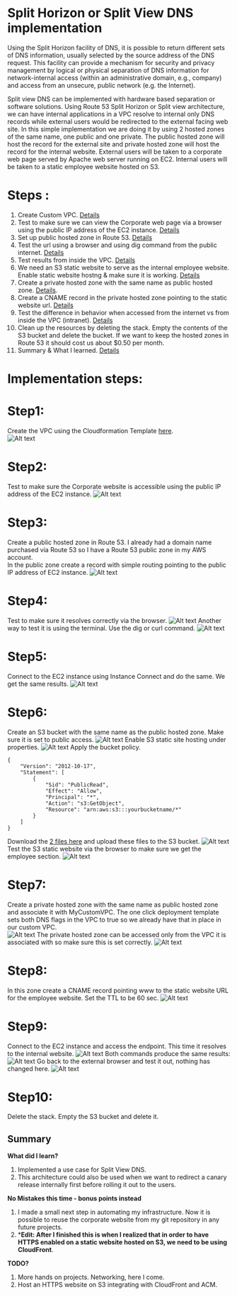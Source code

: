 # Split Horizon or Split View DNS implementation
Using the Split Horizon facility of DNS, it is possible to return different sets of DNS information, usually selected by the source address of the DNS request. This facility can provide a mechanism for security and privacy management by logical or physical separation of DNS information for network-internal access (within an administrative domain, e.g., company) and access from an unsecure, public network (e.g. the Internet).  
 
Split view DNS can be implemented with hardware based separation or software solutions. Using Route 53 Split Horizon or Split view architecture, we can have internal applications in a VPC resolve to internal only DNS records while external users would be redirected to the external facing web site. In this simple implementation we are doing it by using 2 hosted zones of the same name, one public and one private. The public hosted zone will host the record for the external site and private hosted zone will host the record for the internal website. External users will be taken to a corporate web page served by Apache web server running on EC2. Internal users will be taken to a static employee website hosted on S3. 
 
# Steps : 
1. Create Custom VPC.  [Details](#Step1)
2. Test to make sure we can view the Corporate web page via a browser using the public IP address of the EC2 instance. [Details](#Step2)
3. Set up public hosted zone in Route 53. [Details](#Step3)
4. Test the url using a browser and using dig command from the public internet. [Details](#Step4)
5. Test results from inside the VPC. [Details](#Step5)
6. We need an S3 static website to serve as the internal employee website. Enable static website hostng & make sure it is working. [Details](#Step6)
7. Create a private hosted zone with the same name as public hosted zone. [Details](#Step7). 
8. Create a CNAME record in the private hosted zone pointing to the static website url. [Details](#Step8)
9. Test the difference in behavior when accessed from the internet vs from inside the VPC (intranet). [Details](#Step9)
10. Clean up the resources by deleting the stack. Empty the contents of the S3 bucket and delete the bucket. If we want to keep the hosted zones in Route 53 it should cost us about $0.50 per month.
11. Summary & What I learned. [Details](#summary)

# Implementation steps:
# Step1:  
Create the VPC using the Cloudformation Template [here](https://github.com/veeCan54/03-SplitHorizonDNS/blob/main/files/01-SingleCustomVPCWithPublicSubnet.yml).  
![Alt text](https://github.com/veeCan54/03-SplitHorizonDNS/blob/main/images/Step1-CustomVPC.png) 
# Step2: 
Test to make sure the Corporate website is accessible using the public IP address of the EC2 instance. 
![Alt text](https://github.com/veeCan54/03-SplitHorizonDNS/blob/main/images/Step2.png)
# Step3:  
Create a public hosted zone in Route 53. I already had a domain name purchased via Route 53 so I have a Route 53 public zone in my AWS account.  
In the public zone create a record with simple routing pointing to the public IP address of EC2 instance.
![Alt text](https://github.com/veeCan54/03-SplitHorizonDNS/blob/main/images/Step3.png)
# Step4: 
Test to make sure it resolves correctly via the browser.
![Alt text](https://github.com/veeCan54/03-SplitHorizonDNS/blob/main/images/Step4-1.png)
Another way to test it is using the terminal. Use the dig or curl command. 
![Alt text](https://github.com/veeCan54/03-SplitHorizonDNS/blob/main/images/Step4.png)
# Step5: 
Connect to the EC2 instance using Instance Connect and do the same. We get the same results.
![Alt text](https://github.com/veeCan54/03-SplitHorizonDNS/blob/main/images/Step5.png)
# Step6: 
Create an S3 bucket with the same name as the public hosted zone. Make sure it is set to public access. 
![Alt text](https://github.com/veeCan54/03-SplitHorizonDNS/blob/main/images/Step5-S3BucketSettings.png)
Enable S3 static site hosting under properties.
![Alt text](https://github.com/veeCan54/03-SplitHorizonDNS/blob/main/images/Step5-enableStaticWebsite.png)
Apply the bucket policy.  
```
{
    "Version": "2012-10-17",
    "Statement": [
        {
            "Sid": "PublicRead",
            "Effect": "Allow",
            "Principal": "*",
            "Action": "s3:GetObject",
            "Resource": "arn:aws:s3:::yourbucketname/*"
        }
    ]
}
```
Download the [2 files here](https://github.com/veeCan54/03-SplitHorizonDNS/tree/main/s3static_internal) and upload these files to the S3 bucket.
![Alt text](https://github.com/veeCan54/03-SplitHorizonDNS/blob/main/images/Step5-BucketUpload.png)  
Test the S3 static website via the browser to make sure we get the employee section.
![Alt text](https://github.com/veeCan54/03-SplitHorizonDNS/blob/main/images/Step8-StaticWebsite.png)
# Step7:   
Create a private hosted zone with the same name as public hosted zone and associate it with MyCustomVPC. 
The one click deployment template sets both DNS flags in the VPC to true so we already have that in place in our custom VPC.  
![Alt text](https://github.com/veeCan54/03-SplitHorizonDNS/blob/main/images/Step1-EnableDNSSettings.png) 
The private hosted zone can be accessed only from the VPC it is associated with so make sure this is set correctly. 
![Alt text](https://github.com/veeCan54/03-SplitHorizonDNS/blob/main/images/Step8-privateHostedZone.png)
# Step8:  
In this zone create a CNAME record pointing www to the static website URL for the employee website. Set the TTL to be 60 sec.
![Alt text](https://github.com/veeCan54/03-SplitHorizonDNS/blob/main/images/Step7-CNAMERecord.png)
# Step9:
Connect to the EC2 instance and access the endpoint. This time it resolves to the internal website. 
![Alt text](https://github.com/veeCan54/03-SplitHorizonDNS/blob/main/images/Step8-EC2AfterPrivateZone.png)
Both commands produce the same results:
![Alt text](https://github.com/veeCan54/03-SplitHorizonDNS/blob/main/images/Step8-Ec2AfterPrivatezone2.png)
Go back to the external browser and test it out, nothing has changed here. 
![Alt text](https://github.com/veeCan54/03-SplitHorizonDNS/blob/main/images/Step9-Corporate.png)
# Step10: 
Delete the stack. Empty the S3 bucket and delete it.

## Summary<a name="summary"></a>

**What did I learn?**  
1. Implemented a use case for Split View DNS.
2. This architecture could also be used when we want to redirect a canary release internally first before rolling it out to the users.  
 
**No Mistakes this time - bonus points instead**  
1. I made a small next step in automating my infrastructure. Now it is possible to reuse the corporate website from my git repository in any future projects.  
2. ***Edit: After I finished this is when I realized that in order to have HTTPS enabled on a static website hosted on S3, we need to be using CloudFront**. 
 
**TODO?**  
1. More hands on projects. Networking, here I come.
2. Host an HTTPS website on S3 integrating with CloudFront and ACM.

